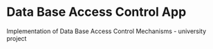 # Data Base Access Control App
Implementation of Data Base Access Control Mechanisms - university project

